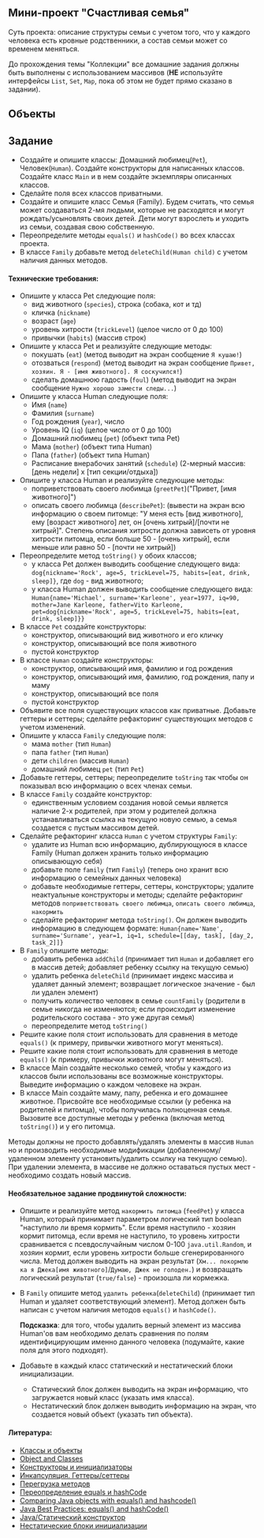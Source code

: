 ## Мини-проект "Счастливая семья"

Суть проекта: описание структуры семьи с учетом того, что у каждого человека есть кровные родственники, а состав семьи может со временем меняться. 

До прохождения темы "Коллекции" все домашние задания должны быть выполнены с использованием массивов (**НЕ** используйте интерфейсы `List`, `Set`, `Map`, пока об этом не будет прямо сказано в задании).

## Объекты

## Задание

- Создайте и опишите классы: Домашний любимец(`Pet`), Человек(`Human`). Создайте конструкторы для написанных классов. Создайте класс `Main` и в нем создайте экземпляры описанных классов.
- Сделайте поля всех классов приватными.
- Создайте и опишите класс Семья (Family). Будем считать, что семья может создаваться 2-мя людьми, которые не расходятся и могут рождать/усыновлять своих детей. Дети могут взрослеть и уходить из семьи, создавая свою собственную.
- Переопределите методы `equals()` и `hashCode()` во всех классах проекта.
- В классе `Family` добавьте метод `deleteChild(Human child)` c учетом наличия данных методов.

#### Технические требования:
- Опишите у класса Pet следующие поля:
  - вид животного (`species`), строка (собака, кот и тд)
  - кличка (`nickname`)
  - возраст (`age`)
  - уровень хитрости (`trickLevel`) (целое число от 0 до 100)
  - привычки (`habits`) (массив строк)
- Опишите у класса Pet и реализуйте следующие методы:
  - покушать (`eat`) (метод выводит на экран сообщение `Я кушаю!`)
  - отозваться (`respond`) (метод выводит на экран сообщение `Привет, хозяин. Я - [имя животного]. Я соскучился!`)
  - сделать домашнюю гадость (`foul`) (метод выводит на экран сообщение `Нужно хорошо замести следы...`)
- Опишите у класса Human следующие поля:
  - Имя (`name`)
  - Фамилия (`surname`)
  - Год рождения (`year`), число
  - Уровень IQ (`iq`) (целое число от 0 до 100)
  - Домашний любимец (`pet`) (объект типа Pet)
  - Мама (`mother`) (объект типа Human)
  - Папа (`father`) (объект типа Human)
  - Расписание внерабочих занятий (`schedule`) (2-мерный массив: [день недели] x [тип секции/отдыха])
- Опишите у класса Human и реализуйте следующие методы:
  - поприветствовать своего любимца (`greetPet`)("Привет, [имя животного]")
  - описать своего любимца (`describePet`): (вывести на экран всю информацию о своем питомце: "У меня есть [вид животного], ему [возраст животного] лет, он [очень хитрый]/[почти не хитрый]". Степень описания хитрости должна зависеть от уровня хитрости питомца, если больше 50 - [очень хитрый], если меньше или равно 50 - [почти не хитрый])
- Переопределите метод `toString()` у обоих классов;
  - у класса Pet должен выводить сообщение следующего вида: `dog{nickname='Rock', age=5, trickLevel=75, habits=[eat, drink, sleep]}`, где `dog` - вид животного;
  - у класса Human должен выводить сообщение следующего вида: `Human{name='Michael', surname='Karleone', year=1977, iq=90, mother=Jane Karleone, father=Vito Karleone, pet=dog{nickname='Rock', age=5, trickLevel=75, habits=[eat, drink, sleep]}}`
- В классе `Pet` создайте конструкторы:
  - конструктор, описывающий вид животного и его кличку
  - конструктор, описывающий все поля животного
  - пустой конструктор
- В классе `Human` создайте конструкторы:
  - конструктор, описывающий имя, фамилию и год рождения
  - конструктор, описывающий имя, фамилию, год рождения, папу и маму
  - конструктор, описывающий все поля
  - пустой конструктор
- Объявите все поля существующих классов как приватные. Добавьте геттеры и сеттеры; сделайте рефакторинг существующих методов с учетом изменений.
- Опишите у класса `Family` следующие поля:
  - мама `mother` (тип `Human`)
  - папа `father` (тип `Human`)
  - дети `children` (массив `Human`)
  - домашний любимец `pet` (тип `Pet`)
- Добавьте геттеры, сеттеры; переопределите `toString` так чтобы он показывал всю информацию о всех членах семьи.
- В классе `Family` создайте конструктор:
  - единственным условием создания новой семьи является наличие 2-х родителей, при этом у родителей должна устанавливаться ссылка на текущую новую семью, а семья создается с пустым массивом детей.
- Сделайте рефакторинг класса `Human` с учетом структуры `Family`:
  - удалите из Human всю информацию, дублирующуюся в классе Family (Human должен хранить только информацию описывающую себя)
  - добавьте поле `family` (тип `Family`) (теперь оно хранит всю информацию о семейных данных человека)
  - добавьте необходимые геттеры, сеттеры, конструкторы; удалите неактуальные конструкторы и методы; сделайте рефакторинг методов `поприветствовать своего любимца`, `описать своего любимца`, `накормить`
  - сделайте рефакторинг метода `toString()`. Он должен выводить информацию в следующем формате: `Human{name='Name', surname='Surname', year=1, iq=1, schedule=[[day, task], [day_2, task_2]]}`
- В `Family` опишите методы: 
  - добавить ребенка `addChild` (принимает тип `Human` и добавляет его в массив детей; добавляет ребенку ссылку на текущую семью)
  - удалить ребенка `deleteChild` (принимает индекс массива и удаляет данный элемент; возвращает логическое значение - был ли удален элемент)
  - получить количество человек в семье `countFamily` (родители в семье никогда не изменяются; если происходит изменение родительского состава - это уже другая семья)
  - переопределите метод `toString()`
- Решите какие поля стоит использовать для сравнения в методе `equals()` (к примеру, привычки животного могут меняться).
- Решите какие поля стоит использовать для сравнения в методе `equals()` (к примеру, привычки животного могут меняться).
- В классе Main создайте несколько семей, чтобы у каждого из классов были использованы все возможные конструкторы. Выведите информацию о каждом человеке на экран.
- В классе Main создайте маму, папу, ребенка и его домашнее животное. Присвойте все необходимые ссылки (у ребенка на родителей и питомца), чтобы получилась полноценная семья. Вызовите все доступные методы у ребенка (включая метод `toString()`) и у его питомца.
  
Методы должны не просто добавлять/удалять элементы в массив `Human` но и производить необходимые модификации (добавленному/удаленном элементу установить/удалить ссылку на текущую семью). При удалении элемента, в массиве не должно оставаться пустых мест - необходимо создать новый массив.  

#### Необязательное задание продвинутой сложности:

- Опишите и реализуйте метод `накормить питомца` (`feedPet`) у класса Human, который принимает параметром логический тип boolean "наступило ли время кормить". Если время наступило - хозяин кормит питомца, если время не наступило, то уровень хитрости сравнивается с псевдослучайным числом 0-100 `java.util.Random`, и хозяин кормит, если уровень хитрости больше сгенерированного числа. Метод должен выводить на экран результат (`Хм... покормлю ка я Джека[имя животного]`/`Думаю, Джек не голоден.`) и возвращать логический результат (`true/false`) - произошла ли кормежка.
- В `Family` опишите метод `удалить ребенка`(`deleteChild`) (принимает тип Human и удаляет соответствующий элемент). Метод должен быть написан с учетом наличия методов `equals()` и `hashCode()`.

   **Подсказка**: для того, чтобы удалить верный элемент из массива Human'ов вам необходимо делать сравнения по полям идентифицирующим именно данного человека (подумайте, какие поля для этого подходят).
   
- Добавьте в каждый класс статический и нестатический блоки инициализации.
  - Статический блок должен выводить на экран информацию, что загружается новый класс (указать имя класса).
  - Нестатический блок должен выводить информацию на экран, что создается новый объект (указать тип объекта).

#### Литература:
- [Классы и объекты](https://metanit.com/java/tutorial/3.1.php)
- [Object and Classes](https://www.tutorialspoint.com/java/java_object_classes.htm)
- [Конструкторы и инициализаторы](https://metanit.com/java/tutorial/3.1.php)
- [Инкапсуляция. Геттеры/сеттеры](https://proselyte.net/tutorials/java-core/incapsulation/)
- [Перегрузка методов](http://www.linkex.ru/java/overloading-methods.php)
- [Переопределение equals и hashCode](http://javateaching.blogspot.com/2011/12/equals-hashcode.html)
- [Comparing Java objects with equals() and hashcode()](https://www.javaworld.com/article/3305792/learn-java/java-challengers-4-comparing-java-objects-with-equals-and-hashcode.html)
- [Java Best Practices: equals() and hashCode()](https://www.intigua.com/blog/good-and-bad-equals-and-hashcode)
- [Java/Статический конструктор](http://codewiki.imagetube.xyz/code/Java/Статический_конструктор)
- [Нестатические блоки инициализации](https://habr.com/post/133237/)
